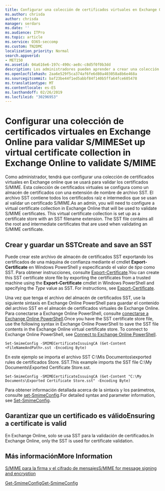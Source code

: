 ```yaml
---
title: Configurar una colección de certificados virtuales en Exchange Online para validar S/MIME
ms.author: chrisda
author: chrisda
manager: serdars
ms.date: ''
ms.audience: ITPro
ms.topic: article
ms.service: O365-seccomp
ms.custom: TN2DMC
localization_priority: Normal
search.appverid:
- MET150
ms.assetid: 04a616e6-197c-490c-ae8c-c8d5f0f0b3dd
description: Los administradores pueden aprender a crear una colección de certificados virtuales que se usará para validar certificados S/MIME en Exchange Online.
ms.openlocfilehash: 2aa6e529f5ca374af6fe6d80a403058a8b6e468a
ms.sourcegitcommit: baf23be44f1ed5abbf84f140b5ffa64fce605478
ms.translationtype: MT
ms.contentlocale: es-ES
ms.lasthandoff: 02/26/2019
ms.locfileid: "30296953"
---
```

# <a name="set-up-virtual-certificate-collection-in-exchange-online-to-validate-smime"></a><span data-ttu-id="3b6ae-103">Configurar una colección de certificados virtuales en Exchange Online para validar S/MIME</span><span class="sxs-lookup"><span data-stu-id="3b6ae-103">Set up virtual certificate collection in Exchange Online to validate S/MIME</span></span>

<span data-ttu-id="3b6ae-p101">Como administrador, tendrá que configurar una colección de certificados virtuales en Exchange online que se usará para validar los certificados S/MIME. Esta colección de certificados virtuales se configura como un almacén de certificados con una extensión de nombre de archivo SST. El archivo SST contiene todos los certificados raíz e intermedios que se usan al validar un certificado S/MIME.</span><span class="sxs-lookup"><span data-stu-id="3b6ae-p101">As an admin, you will need to configure a virtual certificate collection in Exchange Online that will be used to validate S/MIME certificates. This virtual certificate collection is set up as a certificate store with an SST filename extension. The SST file contains all the root and intermediate certificates that are used when validating an S/MIME certificate.</span></span>

## <a name="create-and-save-an-sst"></a><span data-ttu-id="3b6ae-107">Crear y guardar un SST</span><span class="sxs-lookup"><span data-stu-id="3b6ae-107">Create and save an SST</span></span>

<span data-ttu-id="3b6ae-p102">Puede crear este archivo de almacén de certificados SST exportando los certificados de una máquina de confianza mediante el cmdlet **Export-Certificate** en Windows PowerShell y especificando el valor de _tipo_ como SST. Para obtener instrucciones, consulte [Export-Certificate](https://docs.microsoft.com/powershell/module/pkiclient/export-certificate).</span><span class="sxs-lookup"><span data-stu-id="3b6ae-p102">You can create this SST certificate store file by exporting the certificates from a trusted machine using the **Export-Certificate** cmdlet in Windows PowerShell and specifying the _Type_ value as SST. For instructions, see [Export-Certificate](https://docs.microsoft.com/powershell/module/pkiclient/export-certificate).</span></span>

<span data-ttu-id="3b6ae-p103">Una vez que tenga el archivo del almacén de certificados SST, use la siguiente sintaxis en Exchange Online PowerShell para guardar el contenido del archivo SST en el almacén de certificados virtuales de Exchange Online. Para conectarse a Exchange Online PowerShell, consulte [conectarse a Exchange Online PowerShell](https://go.microsoft.com/fwlink/p/?linkid=396554).</span><span class="sxs-lookup"><span data-stu-id="3b6ae-p103">Once you have the SST certificate store file, use the following syntax in Exchange Online PowerShell to save the SST file contents in the Exchange Online virtual certificate store. To connect to Exchange Online PowerShell, see [Connect to Exchange Online PowerShell](https://go.microsoft.com/fwlink/p/?linkid=396554).</span></span>

```
Set-SmimeConfig -SMIMECertificateIssuingCA (Get-Content <FileNameAndPath>.sst -Encoding Byte)
```

<span data-ttu-id="3b6ae-112">En este ejemplo se importa el archivo SST C:\Mis Documentos\exported rules de certificados Store. SST.</span><span class="sxs-lookup"><span data-stu-id="3b6ae-112">This example imports the SST file C:\My Documents\Exported Certificate Store.sst.</span></span>

```
Set-SmimeConfig -SMIMECertificateIssuingCA (Get-Content "C:\My Documents\Exported Certificate Store.sst" -Encoding Byte)
```

<span data-ttu-id="3b6ae-113">Para obtener información detallada acerca de la sintaxis y los parámetros, consulte [set-SmimeConfig](https://docs.microsoft.com/en-us/powershell/module/exchange/encryption-and-certificates/set-smimeconfig).</span><span class="sxs-lookup"><span data-stu-id="3b6ae-113">For detailed syntax and parameter information, see [Set-SmimeConfig](https://docs.microsoft.com/en-us/powershell/module/exchange/encryption-and-certificates/set-smimeconfig).</span></span>

## <a name="ensuring-a-certificate-is-valid"></a><span data-ttu-id="3b6ae-114">Garantizar que un certificado es válido</span><span class="sxs-lookup"><span data-stu-id="3b6ae-114">Ensuring a certificate is valid</span></span>

<span data-ttu-id="3b6ae-115">En Exchange Online, solo se usa SST para la validación de certificados.</span><span class="sxs-lookup"><span data-stu-id="3b6ae-115">In Exchange Online, only the SST is used for certificate validation.</span></span>

## <a name="more-information"></a><span data-ttu-id="3b6ae-116">Más información</span><span class="sxs-lookup"><span data-stu-id="3b6ae-116">More Information</span></span>

[<span data-ttu-id="3b6ae-117">S/MIME para la firma y el cifrado de mensajes</span><span class="sxs-lookup"><span data-stu-id="3b6ae-117">S/MIME for message signing and encryption</span></span>](s-mime-for-message-signing-and-encryption.md)

[<span data-ttu-id="3b6ae-118">Get-SmimeConfig</span><span class="sxs-lookup"><span data-stu-id="3b6ae-118">Get-SmimeConfig</span></span>](http://technet.microsoft.com/library/4b29fa89-0840-4fe9-8885-019fcef2e02b.aspx)
